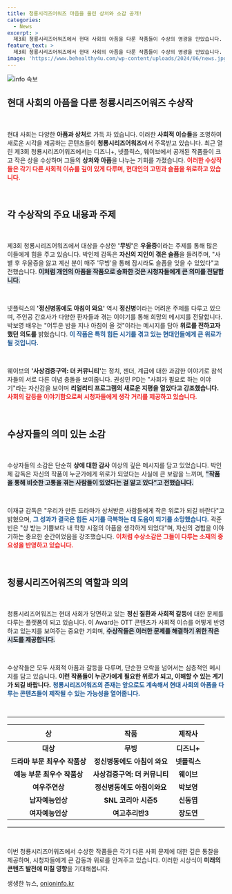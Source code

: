 ```yaml
---
title: 청룡시리즈어워즈 마음을 울린 상처와 소감 공개!
categories:
  - News
excerpt: >
  제3회 청룡시리즈어워즈에서 현대 사회의 아픔을 다룬 작품들이 수상의 영광을 안았습니다. 무빙, 정신병동에도 아침이 와요, 사상검증구역: 더 커뮤니티가 각각 대상을 차지하며 시청자들에게 깊은 위로와 공감을 선사했습니다.
feature_text: >
  제3회 청룡시리즈어워즈에서 현대 사회의 아픔을 다룬 작품들이 수상의 영광을 안았습니다. 무빙, 정신병동에도 아침이 와요, 사상검증구역: 더 커뮤니티가 각각 대상을 차지하며 시청자들에게 깊은 위로와 공감을 선사했습니다.
image: 'https://www.behealthy4u.com/wp-content/uploads/2024/06/news.jpg'
---
```


<p><img src="https://www.behealthy4u.com/wp-content/uploads/2024/06/news.jpg" alt="info 속보" /></p>

<h2 data-ke-size="size26">현대 사회의 아픔을 다룬 청룡시리즈어워즈 수상작</h2>

<p data-ke-size="size16">&nbsp;</p>

<p>현대 사회는 다양한 <strong>아픔과 상처</strong>로 가득 차 있습니다. 이러한 <strong>사회적 이슈들</strong>을 조명하여 새로운 시각을 제공하는 콘텐츠들이 <strong>청룡시리즈어워즈</strong>에서 주목받고 있습니다. 최근 열린 제3회 청룡시리즈어워즈에서는 디즈니+, 넷플릭스, 웨이브에서 공개된 작품들이 크고 작은 상을 수상하며 그들의 <strong>상처와 아픔</strong>을 나누는 기회를 가졌습니다. <b><span style="color: #ee2323;">이러한 수상작들은 각기 다른 사회적 이슈를 깊이 있게 다루며, 현대인의 고민과 슬픔을 위로하고 있습니다.</span></b></p>

<p data-ke-size="size16">&nbsp;</p>

<h2 data-ke-size="size26">각 수상작의 주요 내용과 주제</h2>

<p data-ke-size="size16">&nbsp;</p>

<p>제3회 청룡시리즈어워즈에서 대상을 수상한 <strong>'무빙'</strong>은 <strong>우울증</strong>이라는 주제를 통해 많은 이들에게 힘을 주고 있습니다. 박인제 감독은 <strong>자신의 지인이 겪은 슬픔</strong>을 들려주며, "사별 후 우울증을 앓고 계신 분이 매주 '무빙'을 통해 잠시라도 슬픔을 잊을 수 있었다"고 전했습니다. <b><span style="background-color: #21538527;">이처럼 개인의 아픔을 작품으로 승화한 것은 시청자들에게 큰 의미를 전달합니다.</span></b></p>

<p data-ke-size="size16">&nbsp;</p>

<p>넷플릭스의 <strong>'정신병동에도 아침이 와요'</strong> 역시 <strong>정신병</strong>이라는 어려운 주제를 다루고 있으며, 주인공 간호사가 다양한 환자들과 겪는 이야기를 통해 희망의 메시지를 전달합니다. 박보영 배우는 "어두운 밤을 지나 아침이 올 것"이라는 메시지를 담아 <strong>위로를 전하고자 했던 의도를</strong> 밝혔습니다. <b><span style="color: #1a5490;">이 작품은 특히 힘든 시기를 겪고 있는 현대인들에게 큰 위로가 될 것입니다.</span></b></p>

<p data-ke-size="size16">&nbsp;</p>

<p>웨이브의 <strong>'사상검증구역: 더 커뮤니티'</strong>는 정치, 젠더, 계급에 대한 과감한 이야기로 참석자들의 서로 다른 이념 충돌을 보여줍니다. 권성민 PD는 "사회가 필요로 하는 이야기"라는 자신감을 보이며 <strong>리얼리티 프로그램의 새로운 지평을 열었다고 강조했습니다.</strong> <b><span style="color: #ee2323;">사회의 갈등을 이야기함으로써 시청자들에게 생각 거리를 제공하고 있습니다.</span></b></p>

<p data-ke-size="size16">&nbsp;</p>

<h2 data-ke-size="size26">수상자들의 의미 있는 소감</h2>

<p data-ke-size="size16">&nbsp;</p>

<p>수상자들의 소감은 단순히 <strong>상에 대한 감사</strong> 이상의 깊은 메시지를 담고 있었습니다. 박인제 감독은 자신의 작품이 누군가에게 위로가 되었다는 사실에 큰 보람을 느끼며, <b><span style="background-color: #21538527;">"작품을 통해 비슷한 고통을 겪는 사람들이 있었다는 걸 알고 있다”고 전했습니다.</span></b></p>

<p data-ke-size="size16">&nbsp;</p>

<p>이재규 감독은 "우리가 만든 드라마가 상처받은 사람들에게 작은 위로가 되길 바란다"고 밝혔으며, <b><span style="color: #1a5490;">그 성과가 결국은 힘든 시기를 극복하는 데 도움이 되기를 소망했습니다.</span></b> 곽준빈은 "상 받는 기쁨보다 내 학창 시절의 아픔을 생각하게 되었다"며, 자신의 경험을 이야기하는 중요한 순간이었음을 강조했습니다. <b><span style="color: #ee2323;">이처럼 수상소감은 그들이 다루는 소재의 중요성을 반영하고 있습니다.</span></b></p>

<p data-ke-size="size16">&nbsp;</p>

<h2 data-ke-size="size26">청룡시리즈어워즈의 역할과 의의</h2>

<p data-ke-size="size16">&nbsp;</p>

<p>청룡시리즈어워즈는 현대 사회가 당면하고 있는 <strong>정신 질환과 사회적 갈등</strong>에 대한 문제를 다루는 플랫폼이 되고 있습니다. 이 Award는 OTT 콘텐츠가 사회적 이슈를 어떻게 반영하고 있는지를 보여주는 중요한 기회며, <b><span style="background-color: #21538527;">수상작들은 이러한 문제를 해결하기 위한 작은 시도를 제공합니다.</span></b> </p>

<p data-ke-size="size16">&nbsp;</p>

<p>수상작들은 모두 사회적 아픔과 갈등을 다루며, 단순한 오락을 넘어서는 심층적인 메시지를 담고 있습니다. <strong>이런 작품들이 누군가에게 필요한 위로가 되고, 이해할 수 있는 계기가 되길 바랍니다.</strong> <b><span style="color: #1a5490;">청룡시리즈어워즈의 존재는 앞으로도 계속해서 현대 사회의 아픔을 다루는 콘텐츠들이 제작될 수 있는 가능성을 열어줍니다.</span></b></p>

<p data-ke-size="size16">&nbsp;</p>

<hr />

<table style="width: 100%; border-collapse: collapse;">
<thead>
<tr>
<th style="text-align: center; height: 40px;"><b>상</b></th>
<th style="text-align: center; height: 40px;"><b>작품</b></th>
<th style="text-align: center; height: 40px;"><b>제작사</b></th>
</tr>
</thead>
<tbody>
<tr>
<td style="text-align: center; height: 17px;"><b>대상</b></td>
<td style="text-align: center; height: 17px;"><b>무빙</b></td>
<td style="text-align: center; height: 17px;"><b>디즈니+</b></td>
</tr>
<tr>
<td style="text-align: center; height: 17px;"><b>드라마 부문 최우수 작품상</b></td>
<td style="text-align: center; height: 17px;"><b>정신병동에도 아침이 와요</b></td>
<td style="text-align: center; height: 17px;"><b>넷플릭스</b></td>
</tr>
<tr>
<td style="text-align: center; height: 17px;"><b>예능 부문 최우수 작품상</b></td>
<td style="text-align: center; height: 17px;"><b>사상검증구역: 더 커뮤니티</b></td>
<td style="text-align: center; height: 17px;"><b>웨이브</b></td>
</tr>
<tr>
<td style="text-align: center; height: 17px;"><b>여우주연상</b></td>
<td style="text-align: center; height: 17px;"><b>정신병동에도 아침이와요</b></td>
<td style="text-align: center; height: 17px;"><b>박보영</b></td>
</tr>
<tr>
<td style="text-align: center; height: 17px;"><b>남자예능인상</b></td>
<td style="text-align: center; height: 17px;"><b>SNL 코리아 시즌5</b></td>
<td style="text-align: center; height: 17px;"><b>신동엽</b></td>
</tr>
<tr>
<td style="text-align: center; height: 17px;"><b>여자예능인상</b></td>
<td style="text-align: center; height: 17px;"><b>여고추리반3</b></td>
<td style="text-align: center; height: 17px;"><b>장도연</b></td>
</tr>
</tbody>
</table>

<hr /> 

<p data-ke-size="size16">&nbsp;</p>

<p>이번 청룡시리즈어워즈에서 수상한 작품들은 각기 다른 사회 문제에 대한 깊은 통찰을 제공하며, 시청자들에게 큰 감동과 위로를 안겨주고 있습니다. 이러한 시상식이 <strong>미래의 콘텐츠 발전에 미칠 영향</strong>을 기대해봅니다.</p>
생생한 뉴스, <a href="https://onioninfo.kr" rel="dofollow">onioninfo.kr</a>


